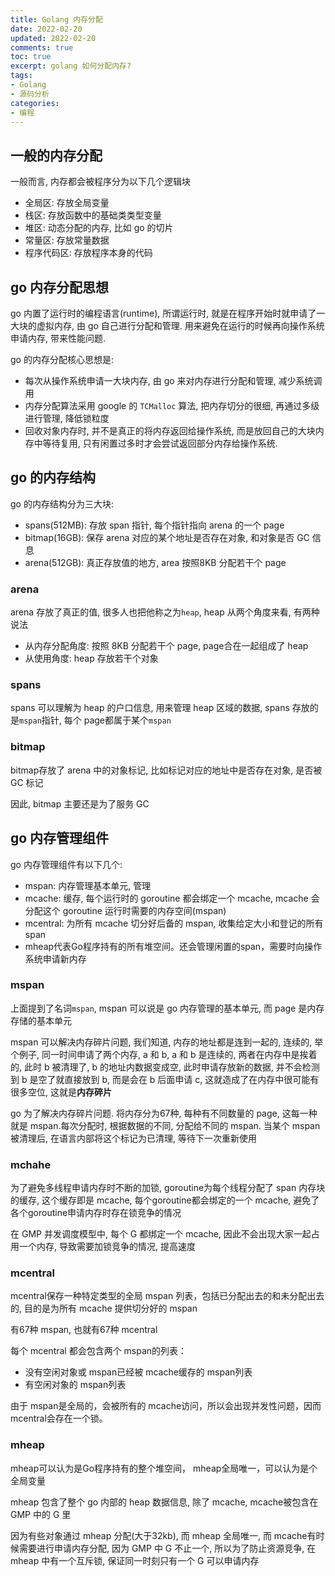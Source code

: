 ```yaml
---
title: Golang 内存分配
date: 2022-02-20            
updated: 2022-02-20         
comments: true              
toc: true                   
excerpt: golang 如何分配内存?
tags:                       
- Golang
- 源码分析
categories:                 
- 编程
---
```


## 一般的内存分配

一般而言, 内存都会被程序分为以下几个逻辑块

- 全局区: 存放全局变量
- 栈区: 存放函数中的基础类类型变量
- 堆区: 动态分配的内存, 比如 go 的切片
- 常量区: 存放常量数据
- 程序代码区: 存放程序本身的代码

## go 内存分配思想

go 内置了运行时的编程语言(runtime), 所谓运行时, 就是在程序开始时就申请了一大块的虚拟内存, 由 go 自己进行分配和管理. 用来避免在运行的时候再向操作系统申请内存, 带来性能问题.

go 的内存分配核心思想是:

- 每次从操作系统申请一大块内存, 由 go 来对内存进行分配和管理, 减少系统调用
- 内存分配算法采用 google 的 `TCMalloc` 算法, 把内存切分的很细, 再通过多级进行管理, 降低锁粒度
- 回收对象内存时, 并不是真正的将内存返回给操作系统, 而是放回自己的大块内存中等待复用, 只有闲置过多时才会尝试返回部分内存给操作系统.

## go 的内存结构

go 的内存结构分为三大块:

- spans(512MB): 存放 span 指针, 每个指针指向 arena 的一个 page
- bitmap(16GB): 保存 arena 对应的某个地址是否存在对象, 和对象是否 GC 信息
- arena(512GB): 真正存放值的地方, area 按照8KB 分配若干个 page

### arena

arena 存放了真正的值, 很多人也把他称之为`heap`, heap 从两个角度来看, 有两种说法

- 从内存分配角度: 按照 8KB 分配若干个 page, page合在一起组成了 heap
- 从使用角度: heap 存放若干个对象

### spans

spans 可以理解为 heap 的户口信息, 用来管理 heap 区域的数据, spans 存放的是`mspan`指针, 每个 page都属于某个`mspan`

### bitmap

bitmap存放了 arena 中的对象标记, 比如标记对应的地址中是否存在对象, 是否被 GC 标记

因此, bitmap 主要还是为了服务 GC

## go 内存管理组件

go 内存管理组件有以下几个:

- mspan: 内存管理基本单元, 管理
- mcache: 缓存, 每个运行时的 goroutine 都会绑定一个 mcache, mcache 会分配这个 goroutine 运行时需要的内存空间(mspan)
- mcentral: 为所有 mcache 切分好后备的 mspan, 收集给定大小和登记的所有 span
- mheap代表Go程序持有的所有堆空间。还会管理闲置的span，需要时向操作系统申请新内存

### mspan

上面提到了名词`mspan`, mspan 可以说是 go 内存管理的基本单元, 而 page 是内存存储的基本单元

mspan 可以解决内存碎片问题, 我们知道, 内存的地址都是连到一起的, 连续的,  举个例子, 同一时间申请了两个内存, a 和 b, a 和 b 是连续的, 两者在内存中是挨着的, 此时 b 被清理了, b 的地址内数据变成空, 此时申请存放新的数据, 并不会检测到 b 是空了就直接放到 b, 而是会在 b 后面申请 c, 这就造成了在内存中很可能有很多空位, 这就是**内存碎片**

go 为了解决内存碎片问题. 将内存分为67种, 每种有不同数量的 page, 这每一种就是 mspan.每次分配时, 根据数据的不同, 分配给不同的 mspan. 当某个 mspan 被清理后, 在语言内部将这个标记为已清理, 等待下一次重新使用

### mchahe

为了避免多线程申请内存时不断的加锁, goroutine为每个线程分配了 span 内存块的缓存, 这个缓存即是 mcache, 每个goroutine都会绑定的一个 mcache, 避免了各个goroutine申请内存时存在锁竞争的情况

在 GMP 并发调度模型中, 每个 G 都绑定一个 mcache, 因此不会出现大家一起占用一个内存, 导致需要加锁竞争的情况, 提高速度

### mcentral

mcentral保存一种特定类型的全局 mspan 列表，包括已分配出去的和未分配出去的, 目的是为所有 mcache 提供切分好的 mspan

有67种 mspan, 也就有67种 mcentral

每个 mcentral 都会包含两个 mspan的列表：

- 没有空闲对象或 mspan已经被 mcache缓存的 mspan列表
- 有空闲对象的 mspan列表

由于 mspan是全局的，会被所有的 mcache访问，所以会出现并发性问题，因而 mcentral会存在一个锁。

### mheap

mheap可以认为是Go程序持有的整个堆空间， mheap全局唯一，可以认为是个全局变量

mheap 包含了整个 go 内部的 heap 数据信息, 除了 mcache, mcache被包含在GMP 中的 G 里

因为有些对象通过 mheap 分配(大于32kb), 而 mheap 全局唯一, 而 mcache有时候需要进行申请内存分配, 因为 GMP 中 G 不止一个, 所以为了防止资源竞争, 在 mheap 中有一个互斥锁, 保证同一时刻只有一个 G 可以申请内存





























